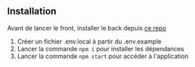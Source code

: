 ## Installation

Avant de lancer le front, installer le back depuis [ce repo](https://github.com/OpenClassrooms-Student-Center/P9-front-end-dashboard) 

1. Créer un fichier .env.local à partir du .env.example
2. Lancer la commande `npm i` pour installer les dépendances
3. Lancer la commande `npm start` pour accéder à l'application